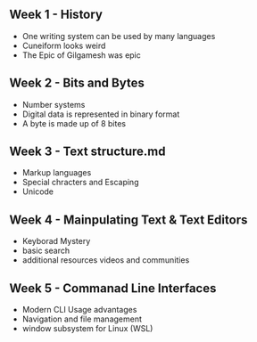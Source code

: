 ## Week 1 - History
- One writing system can be used by many languages
- Cuneiform looks weird
- The Epic of Gilgamesh was epic
## Week 2 - Bits and Bytes
- Number systems
- Digital data is represented in binary format
- A byte is made up of 8 bites
## Week 3 - Text structure.md
- Markup languages
- Special chracters and Escaping
- Unicode
## Week 4 - Mainpulating Text & Text Editors
- Keyborad Mystery
- basic search
- additional resources videos and communities
## Week 5 - Commanad Line Interfaces
- Modern CLI Usage advantages
- Navigation and file management
- window subsystem for Linux (WSL)
